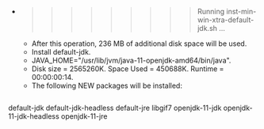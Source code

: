 * >>>>>>>>> Running inst-min-win-xtra-default-jdk.sh ...
  * After this operation, 236 MB of additional disk space will be used.
  * Install default-jdk.
  * JAVA_HOME="/usr/lib/jvm/java-11-openjdk-amd64/bin/java".
  * Disk size = 2565260K. Space Used = 450688K. Runtime = 00:00:00:14.
  * The following NEW packages will be installed:
  ```bash
default-jdk default-jdk-headless default-jre libgif7 openjdk-11-jdk
openjdk-11-jdk-headless openjdk-11-jre
  ```
